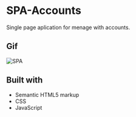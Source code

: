 # SPA-Accounts
Single page aplication for menage with accounts.

## Gif
![SPA](https://user-images.githubusercontent.com/72163962/125587762-df8caf7e-8833-42f5-ad67-4e2a1c3e684e.gif)

## Built with

- Semantic HTML5 markup
- CSS
- JavaScript
